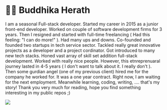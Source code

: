 # 👨‍💻 Buddhika Herath

I am a seasonal Full-stack developer. Started my career in 2015 as a junior front-end developer. Worked on couple of software development firms for 3 years. Then I resigned and started with full-time freelancing ( Had this feeling: "I can do more!" ). Had many ups and downs. Co-founded and founded two startups in tech service sector. Tackled really great innovative projects as a developer and a project cordinator. Got introduced to many new tech stacks. Honed vast array of skill set addition full-stack development. Worked with really nice people. However, this etnreprenuaral journey lasted in 4-5 years ( I don't want to talk about it. I really don't ). Then some gurdian angel (one of my previous client) hired me for the company he worked for. It was a one year contract. Right now, I am waiting for the next employment. Meanwhile learning, coding, writing, .... that's my story! Thank you very much for reading, hope you find something interesting in my public repos ;) 

![](https://github-readme-stats.vercel.app/api?username=buddhikaherath92-dev&theme=radical&hide_border=false&include_all_commits=true&count_private=true&show=reviews,discussions_started,discussions_answered,prs_merged,prs_merged_percentage)<br/>
